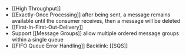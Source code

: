 - [[High Throughput]]
- [[Exactly-Once Processing]] after being sent, a message remains available until the consumer receives, then a message will be deleted
- [[First-In-First-Out-Delivery]]
- Support [[Message Groups]] allow multiple ordered message groups within a single queue
- [[FIFO Queue Error Handling]]
Backlink: [[SQS]]